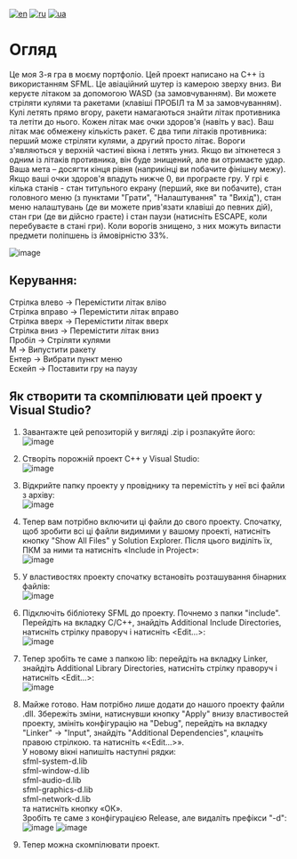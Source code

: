 [![en](https://img.shields.io/badge/Language-English-red.svg)](https://github.com/demianblogan/Game_4-Aircraft_Shooter/edit/main/README.md)
[![ru](https://img.shields.io/badge/Language-Russian-blue.svg)](https://github.com/demianblogan/Game_4-Aircraft_Shooter/edit/main/README.ru.md)
[![ua](https://img.shields.io/badge/Language-Ukrainian-green.svg)](https://github.com/demianblogan/Game_4-Aircraft_Shooter/edit/main/README.ua.md)

# **Огляд**<br />
Це моя 3-я гра в моєму портфоліо. Цей проект написано на C++ із використанням SFML. Це авіаційний шутер із камерою зверху вниз. Ви керуєте літаком за допомогою WASD (за замовчуванням). Ви можете стріляти кулями та ракетами (клавіші ПРОБІЛ та М за замовчуванням). Кулі летять прямо вгору, ракети намагаються знайти літак противника та летіти до нього. Кожен літак має очки здоров'я (навіть у вас). Ваш літак має обмежену кількість ракет. Є два типи літаків противника: перший може стріляти кулями, а другий просто літає. Вороги з'являються у верхній частині вікна і летять униз. Якщо ви зіткнетеся з одним із літаків противника, він буде знищений, але ви отримаєте удар. Ваша мета – досягти кінця рівня (наприкінці ви побачите фінішну межу). Якщо ваші очки здоров'я впадуть нижче 0, ви програєте гру. У грі є кілька станів - стан титульного екрану (перший, яке ви побачите), стан головного меню (з пунктами "Грати", "Налаштування" та "Вихід"), стан меню налаштувань (де ви можете прив'язати клавіші до певних дій), стан гри (де ви дійсно граєте) і стан паузи (натисніть ESCAPE, коли перебуваєте в стані гри). Коли ворогів знищено, з них можуть випасти предмети поліпшень із ймовірністю 33%.

![image](https://github.com/demianblogan/Game_4-Aircraft_Shooter/assets/105989117/7861bf1a-6aed-4984-b622-1c11ea5dc7c2)

## **Керування:**<br />
Стрілка влево -> Перемістити літак вліво<br />
Стрілка вправо -> Перемістити літак вправо<br />
Стрілка вверх -> Перемістити літак вверх<br />
Стрілка вниз -> Перемістити літак вниз<br />
Пробіл -> Стріляти кулями<br />
M -> Випустити ракету<br />
Ентер -> Вибрати пункт меню<br />
Ескейп -> Поставити гру на паузу<br />

## **Як створити та скомпілювати цей проект у Visual Studio?**<br />
1. Завантажте цей репозиторій у вигляді .zip і розпакуйте його:<br />
![image](https://github.com/demianblogan/Game_4-Aircraft_Shooter/assets/105989117/536db98f-b1bd-40c9-983d-b31e1f2e235d)

2. Створіть порожній проект C++ у Visual Studio:<br />
![image](https://github.com/demianblogan/Game_4-Aircraft_Shooter/assets/105989117/f2da9908-e3c8-4840-bc92-62e61c981350)

3. Відкрийте папку проекту у провіднику та перемістіть у неї всі файли з архіву:<br />
![image](https://github.com/demianblogan/Game_4-Aircraft_Shooter/assets/105989117/b01abf94-3866-45ca-86f6-a391e0669594)

4. Тепер вам потрібно включити ці файли до свого проекту. Спочатку, щоб зробити всі ці файли видимими у вашому проекті, натисніть кнопку "Show All Files" у Solution Explorer. Після цього виділіть їх, ПКМ за ними та натисніть «Include in Project»:<br />
![image](https://github.com/demianblogan/Game_4-Aircraft_Shooter/assets/105989117/cc97cdb1-4229-4360-a4e2-585e5eee5149)

5. У властивостях проекту спочатку встановіть розташування бінарних файлів:<br />
![image](https://github.com/demianblogan/Game_4-Aircraft_Shooter/assets/105989117/eb8f3659-4cc5-4ca4-af5e-f0b2745aeec8)

6. Підключіть бібліотеку SFML до проекту. Почнемо з папки "include". Перейдіть на вкладку C/C++, знайдіть Additional Include Directories, натисніть стрілку праворуч і натисніть <Edit...>:<br />
![image](https://github.com/demianblogan/Game_4-Aircraft_Shooter/assets/105989117/cb80df18-c8eb-45de-9b49-aba7b8734c6e)

7. Тепер зробіть те саме з папкою lib: перейдіть на вкладку Linker, знайдіть Additional Library Directories, натисніть стрілку праворуч і натисніть <Edit...>:<br />
![image](https://github.com/demianblogan/Game_4-Aircraft_Shooter/assets/105989117/dbaa2397-b082-433f-94de-e9ceeb1836f2)

8. Майже готово. Нам потрібно лише додати до нашого проекту файли .dll. Збережіть зміни, натиснувши кнопку "Apply" внизу властивостей проекту, змініть конфігурацію на "Debug", перейдіть на вкладку "Linker" -> "Input", знайдіть "Additional Dependencies", клацніть правою стрілкою. та натисніть «<Edit...>».<br />
У новому вікні напишіть наступні рядки:<br />
sfml-system-d.lib<br />
sfml-window-d.lib<br />
sfml-audio-d.lib<br />
sfml-graphics-d.lib<br />
sfml-network-d.lib<br />
та натисніть кнопку «ОК».<br />
Зробіть те саме з конфігурацією Release, але видаліть префікси "-d":<br />
![image](https://github.com/demianblogan/Game_4-Aircraft_Shooter/assets/105989117/9d14f17b-bbf7-4705-81c1-8ef652ce94ea)
![image](https://github.com/demianblogan/Game_4-Aircraft_Shooter/assets/105989117/e87c4240-74da-4121-a74b-ba35a7bbc186)

9. Тепер можна скомпілювати проект.
